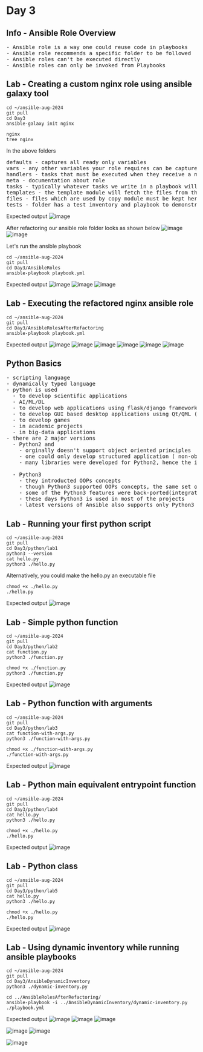 # Day 3

## Info - Ansible Role Overview
<pre>
- Ansible role is a way one could reuse code in playbooks
- Ansible role recommends a specific folder to be followed
- Ansible roles can't be executed directly
- Ansible roles can only be invoked from Playbooks
</pre>

## Lab - Creating a custom nginx role using ansible galaxy tool
```
cd ~/ansible-aug-2024
git pull
cd Day3
ansible-galaxy init nginx

nginx
tree nginx
```
In the above folders
<pre>
defaults - captures all ready only variables
vars - any other variables your role requires can be captured here
handlers - tasks that must be executed when they receive a notification can be capture here
meta - documentation about role
tasks - typically whatever tasks we write in a playbook will be captured here
templates - the template module will fetch the files from this folder
files - files which are used by copy module must be kept here
tests - folder has a test inventory and playbook to demonstrate how the role can be invoked in your playbook
</pre>

Expected output
![image](https://github.com/user-attachments/assets/ba95c295-e5f6-4bc3-92b0-558b66cba38f)

After refactoring our ansible role folder looks as shown below
![image](https://github.com/user-attachments/assets/c63a8759-2346-49ab-b661-f800eaba8ed8)
![image](https://github.com/user-attachments/assets/c76e4460-22fa-474a-96b8-bfca5b17d0cf)

Let's run the ansible playbook
```
cd ~/ansible-aug-2024
git pull
cd Day3/AnsibleRoles
ansible-playbook playbook.yml
```

Expected output
![image](https://github.com/user-attachments/assets/84ce7543-b8ac-49f9-a433-5d5bdda9ae30)
![image](https://github.com/user-attachments/assets/858636f6-7e3d-44c2-ba3f-db549407c2c0)
![image](https://github.com/user-attachments/assets/23b78566-708d-4b7b-80ae-c62a576d5155)

## Lab - Executing the refactored nginx ansible role
```
cd ~/ansible-aug-2024
git pull
cd Day3/AnsibleRolesAfterRefactoring
ansible-playbook playbook.yml
```

Expected output
![image](https://github.com/user-attachments/assets/1e9f0f62-9267-4e9a-be23-990a0929aacc)
![image](https://github.com/user-attachments/assets/2eb81aa1-96bc-472b-83da-1b0355b7951e)
![image](https://github.com/user-attachments/assets/89642e70-9aec-4347-9d54-8fcbeab0d953)
![image](https://github.com/user-attachments/assets/c446c0ee-42f9-4fd3-9cdd-a61a2da8c9a9)
![image](https://github.com/user-attachments/assets/f581ae31-15b6-4d26-9998-706a0237f65a)
![image](https://github.com/user-attachments/assets/0ef7865c-64dc-4498-83e9-62854d393d66)

## Python Basics
<pre>
- scripting language
- dynamically typed language
- python is used
  - to develop scientific applications
  - AI/ML/DL
  - to develop web applications using flask/django frameworks
  - to develop GUI based desktop applications using Qt/QML (C++ GUI Framework)
  - to develop games
  - in academic projects
  - in big-data applications
- there are 2 major versions
  - Python2 and
    - orginally doesn't support object oriented principles
    - one could only develop structured application ( non-object oriented application development )
    - many libraries were developed for Python2, hence the industry wasn't ready to adapt python3
  
  - Python3
    - they introducted OOPs concepts
    - though Python3 supported OOPs concepts, the same set of libraries that were there for Python2 was not supported for Python3
    - some of the Python3 features were back-ported(integrated) in Python2 
    - these days Python3 is used in most of the projects
    - latest versions of Ansible also supports only Python3
</pre>

## Lab - Running your first python script
```
cd ~/ansible-aug-2024
git pull
cd Day3/python/lab1
python3 --version
cat hello.py
python3 ./hello.py
```

Alternatively, you could make the hello.py an executable file 
```
chmod +x ./hello.py
./hello.py
```

Expected output
![image](https://github.com/user-attachments/assets/664016aa-de0c-4264-b4bc-f7a36135b467)

## Lab - Simple python function
```
cd ~/ansible-aug-2024
git pull
cd Day3/python/lab2
cat function.py
python3 ./function.py

chmod +x ./function.py
python3 ./function.py
```

Expected output
![image](https://github.com/user-attachments/assets/f3c57eae-65c8-49a2-9177-8e3c42c11e65)

## Lab - Python function with arguments
```
cd ~/ansible-aug-2024
git pull
cd Day3/python/lab3
cat function-with-args.py
python3 ./function-with-args.py

chmod +x ./function-with-args.py
./function-with-args.py
```

Expected output
![image](https://github.com/user-attachments/assets/b4792313-3b73-4c2f-8075-1d4515f5c22b)


## Lab - Python main equivalent entrypoint function
```
cd ~/ansible-aug-2024
git pull
cd Day3/python/lab4
cat hello.py
python3 ./hello.py

chmod +x ./hello.py
./hello.py
```

Expected output
![image](https://github.com/user-attachments/assets/1db4b0c8-9cd1-4b9a-b4c9-518abd01f1fd)

## Lab - Python class
```
cd ~/ansible-aug-2024
git pull
cd Day3/python/lab5
cat hello.py
python3 ./hello.py

chmod +x ./hello.py
./hello.py
```

Expected output
![image](https://github.com/user-attachments/assets/ca37a207-f38a-4200-a97e-53068ac35765)

## Lab - Using dynamic inventory while running ansible playbooks
```
cd ~/ansible-aug-2024
git pull
cd Day3/AnsibleDynamicInventory
python3 ./dynamic-inventory.py

cd ../AnsibleRolesAfterRefactoring/
ansible-playbook -i ../AnsibleDynamicInventory/dynamic-inventory.py ./playbook.yml
```

Expected output
![image](https://github.com/user-attachments/assets/c495787d-5aad-4719-ac96-e069e9f961a4)
![image](https://github.com/user-attachments/assets/87a81cc1-025f-4853-825b-f239f968c13f)
![image](https://github.com/user-attachments/assets/770202e9-e7cb-419b-bb06-1a8842a4abdb)

![image](https://github.com/user-attachments/assets/695bebee-e4a6-4f9d-9e1d-813743ffdc7f)
![image](https://github.com/user-attachments/assets/abcd8f2e-5f96-4695-a162-da00c614ce32)

![image](https://github.com/user-attachments/assets/18479d87-f4b7-42a5-99b2-767e2b0497f1)
